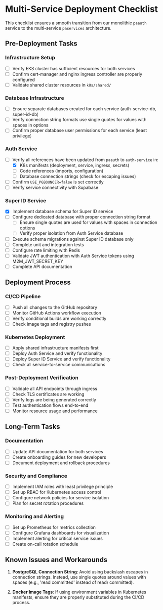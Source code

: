 # Multi-Service Deployment Checklist

This checklist ensures a smooth transition from our monolithic `paauth` service to the multi-service `paservices` architecture.

## Pre-Deployment Tasks

### Infrastructure Setup
- [ ] Verify EKS cluster has sufficient resources for both services
- [ ] Confirm cert-manager and nginx ingress controller are properly configured
- [ ] Validate shared cluster resources in `k8s/shared/`

### Database Infrastructure
- [ ] Ensure separate databases created for each service (auth-service-db, super-id-db)
- [ ] Verify connection string formats use single quotes for values with spaces in options
- [ ] Confirm proper database user permissions for each service (least privilege)

### Auth Service
- [ ] Verify all references have been updated from `paauth` to `auth-service` in:
  - [x] K8s manifests (deployment, service, ingress, secrets)
  - [ ] Code references (imports, configuration)
  - [ ] Database connection strings (check for escaping issues)
- [ ] Confirm `USE_PGBOUNCER=false` is set correctly
- [ ] Verify service connectivity with Supabase

### Super ID Service
- [x] Implement database schema for Super ID service
- [ ] Configure dedicated database with proper connection string format
  - [ ] Ensure single quotes are used for values with spaces in connection options
  - [ ] Verify proper isolation from Auth Service database
- [ ] Execute schema migrations against Super ID database only
- [ ] Complete unit and integration tests
- [ ] Configure rate limiting with Redis
- [ ] Validate JWT authentication with Auth Service tokens using M2M_JWT_SECRET_KEY
- [ ] Complete API documentation

## Deployment Process

### CI/CD Pipeline
- [ ] Push all changes to the GitHub repository
- [ ] Monitor GitHub Actions workflow execution
- [ ] Verify conditional builds are working correctly
- [ ] Check image tags and registry pushes

### Kubernetes Deployment
- [ ] Apply shared infrastructure manifests first
- [ ] Deploy Auth Service and verify functionality
- [ ] Deploy Super ID Service and verify functionality
- [ ] Check all service-to-service communications

### Post-Deployment Verification
- [ ] Validate all API endpoints through ingress
- [ ] Check TLS certificates are working
- [ ] Verify logs are being generated correctly
- [ ] Test authentication flows end-to-end
- [ ] Monitor resource usage and performance

## Long-Term Tasks

### Documentation
- [ ] Update API documentation for both services
- [ ] Create onboarding guides for new developers
- [ ] Document deployment and rollback procedures

### Security and Compliance
- [ ] Implement IAM roles with least privilege principle
- [ ] Set up RBAC for Kubernetes access control
- [ ] Configure network policies for service isolation
- [ ] Plan for secret rotation procedures

### Monitoring and Alerting
- [ ] Set up Prometheus for metrics collection
- [ ] Configure Grafana dashboards for visualization
- [ ] Implement alerting for critical service issues
- [ ] Create on-call rotation schedule

## Known Issues and Workarounds

1. **PostgreSQL Connection String**: Avoid using backslash escapes in connection strings. Instead, use single quotes around values with spaces (e.g., 'read committed' instead of read\ committed).

2. **Docker Image Tags**: If using environment variables in Kubernetes manifests, ensure they are properly substituted during the CI/CD process.
